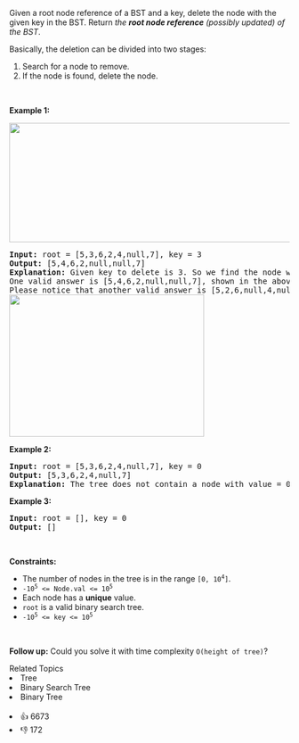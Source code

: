 <p>Given a root node reference of a BST and a key, delete the node with the given key in the BST. Return <em>the <strong>root node reference</strong> (possibly updated) of the BST</em>.</p>

<p>Basically, the deletion can be divided into two stages:</p>

<ol> 
 <li>Search for a node to remove.</li> 
 <li>If the node is found, delete the node.</li> 
</ol>

<p>&nbsp;</p> 
<p><strong class="example">Example 1:</strong></p> 
<img alt="" src="https://assets.leetcode.com/uploads/2020/09/04/del_node_1.jpg" style="width: 800px; height: 214px;" /> 
<pre>
<strong>Input:</strong> root = [5,3,6,2,4,null,7], key = 3
<strong>Output:</strong> [5,4,6,2,null,null,7]
<strong>Explanation:</strong> Given key to delete is 3. So we find the node with value 3 and delete it.
One valid answer is [5,4,6,2,null,null,7], shown in the above BST.
Please notice that another valid answer is [5,2,6,null,4,null,7] and it's also accepted.
<img alt="" src="https://assets.leetcode.com/uploads/2020/09/04/del_node_supp.jpg" style="width: 350px; height: 255px;" />
</pre>

<p><strong class="example">Example 2:</strong></p>

<pre>
<strong>Input:</strong> root = [5,3,6,2,4,null,7], key = 0
<strong>Output:</strong> [5,3,6,2,4,null,7]
<strong>Explanation:</strong> The tree does not contain a node with value = 0.
</pre>

<p><strong class="example">Example 3:</strong></p>

<pre>
<strong>Input:</strong> root = [], key = 0
<strong>Output:</strong> []
</pre>

<p>&nbsp;</p> 
<p><strong>Constraints:</strong></p>

<ul> 
 <li>The number of nodes in the tree is in the range <code>[0, 10<sup>4</sup>]</code>.</li> 
 <li><code>-10<sup>5</sup> &lt;= Node.val &lt;= 10<sup>5</sup></code></li> 
 <li>Each node has a <strong>unique</strong> value.</li> 
 <li><code>root</code> is a valid binary search tree.</li> 
 <li><code>-10<sup>5</sup> &lt;= key &lt;= 10<sup>5</sup></code></li> 
</ul>

<p>&nbsp;</p> 
<p><strong>Follow up:</strong> Could you solve it with time complexity <code>O(height of tree)</code>?</p>

<div><div>Related Topics</div><div><li>Tree</li><li>Binary Search Tree</li><li>Binary Tree</li></div></div><br><div><li>👍 6673</li><li>👎 172</li></div>